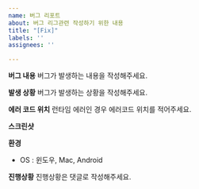```yaml
---
name: 버그 리포트
about: 버그 리그관련 작성하기 위한 내용
title: "[Fix]"
labels: ''
assignees: ''

---
```


**버그 내용**
버그가 발생하는 내용을 작성해주세요.

**발생 상황**
버그가 발생하는 상황을 작성해주세요.

**에러 코드 위치**
런타임 에러인 경우 에러코드 위치를 적어주세요.

**스크린샷**

**환경**
  - OS : 윈도우, Mac, Android

**진행상황**
진행상황은 댓글로 작성해주세요.
